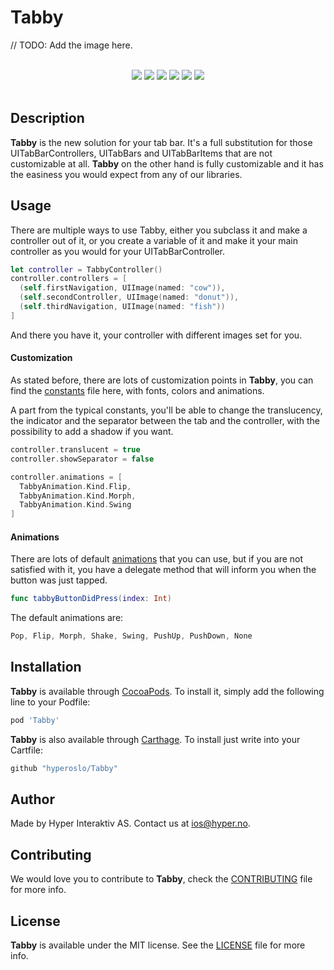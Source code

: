 # Tabby

// TODO: Add the image here.

<div align = "center">
<br>
<a href="https://github.com/Carthage/Carthage" target="blank"><img src="https://img.shields.io/badge/Carthage-compatible-4BC51D.svg?style=flat" /></a>
<a href="http://cocoadocs.org/docsets/Tabby" target="blank"><img src="https://img.shields.io/cocoapods/v/Tabby.svg?style=flat" /></a>
<a href="http://cocoadocs.org/docsets/Tabby" target="blank"><img src="https://img.shields.io/cocoapods/l/Tabby.svg?style=flat" /></a>
<a href="http://cocoadocs.org/docsets/Tabby" target="blank"><img src="https://img.shields.io/cocoapods/p/Tabby.svg?style=flat" /></a>
<a href="http://cocoadocs.org/docsets/Tabby" target="blank"><img src="https://img.shields.io/cocoapods/metrics/doc-percent/Tabby.svg?style=flat" /></a>
<img src="https://img.shields.io/badge/%20in-swift%202.2-orange.svg" />
<br><br>
</div>

## Description

**Tabby** is the new solution for your tab bar. It's a full substitution for those UITabBarControllers, UITabBars and UITabBarItems that are not customizable at all. **Tabby** on the other hand is fully customizable and it has the easiness you would expect from any of our libraries.

## Usage

There are multiple ways to use Tabby, either you subclass it and make a controller out of it, or you create a variable of it and make it your main controller as you would for your UITabBarController.

```swift
let controller = TabbyController()
controller.controllers = [
  (self.firstNavigation, UIImage(named: "cow")),
  (self.secondController, UIImage(named: "donut")),
  (self.thirdNavigation, UIImage(named: "fish"))
]
```

And there you have it, your controller with different images set for you.

#### Customization

As stated before, there are lots of customization points in **Tabby**, you can find the [constants](https://github.com/hyperoslo/Tabby/blob/master/Sources/Library/Constant.swift#L3) file here, with fonts, colors and animations.

A part from the typical constants, you'll be able to change the translucency, the indicator and the separator between the tab and the controller, with the possibility to add a shadow if you want.

```swift
controller.translucent = true
controller.showSeparator = false

controller.animations = [
  TabbyAnimation.Kind.Flip,
  TabbyAnimation.Kind.Morph,
  TabbyAnimation.Kind.Swing
]
```

#### Animations

There are lots of default [animations](https://github.com/hyperoslo/Tabby/blob/master/Sources/Animations/TabbyAnimation.swift#L5) that you can use, but if you are not satisfied with it, you have a delegate method that will inform you when the button was just tapped.

```swift
func tabbyButtonDidPress(index: Int)
```

The default animations are:

```swift
Pop, Flip, Morph, Shake, Swing, PushUp, PushDown, None
```

## Installation

**Tabby** is available through [CocoaPods](http://cocoapods.org). To install
it, simply add the following line to your Podfile:

```ruby
pod 'Tabby'
```

**Tabby** is also available through [Carthage](https://github.com/Carthage/Carthage).
To install just write into your Cartfile:

```ruby
github "hyperoslo/Tabby"
```

## Author

Made by Hyper Interaktiv AS. Contact us at ios@hyper.no.

## Contributing

We would love you to contribute to **Tabby**, check the [CONTRIBUTING](https://github.com/hyperoslo/Tabby/blob/master/CONTRIBUTING.md) file for more info.

## License

**Tabby** is available under the MIT license. See the [LICENSE](https://github.com/hyperoslo/Tabby/blob/master/LICENSE.md) file for more info.
